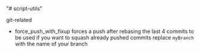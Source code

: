 "# script-utils" 

git-related
  - force_push_with_fixup
    forces a push after rebasing the last 4 commits
    to be used if you want to squash already pushed commits
    replace `myBranch` with the name of your branch
